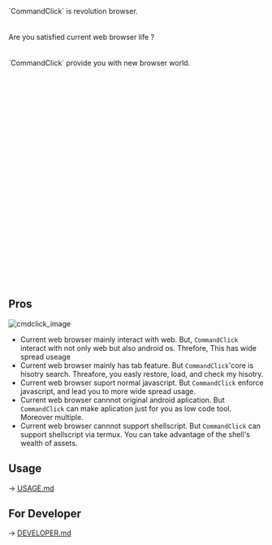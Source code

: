 
<br>    
<br>
<br>
<br>
<br>    
<br>
<br>
<br>
`CommandClick` is revolution browser.
<br>
<br>
<br>
Are you satisfied current web browser life ? 
<br>
<br>
<br>
`CommandClick` provide you with new browser world.  
<br>
<br>
<br>
<br>
<br>
<br>
<br>    
<br>
<br>
<br>
<br>    
<br>
<br>
<br>
<br>    
<br>
<br>
<br>
<br>    
<br>
<br>
<br>
<br>    
<br>
<br>
<br>

Pros
----

![cmdclick_image](https://user-images.githubusercontent.com/55217593/199425521-3f088fcc-93b0-4a84-a9fd-c75418f40654.png)  
- Current web browser mainly interact with web. But, `CommandClick` interact with not only web but also android os. Threfore, This has wide spread useage  
- Current web browser mainly has tab feature. But `CommandClick`'core is  hisotry search. Threafore, you easly restore, load, and check my hisotry.
- Current web browser suport normal javascript. But `CommandClick` enforce javascript, and lead you to more wide spread usage.
- Current web browser cannnot original android aplication. But `CommandClick` can make aplication just for you as low code tool. Moreover multiple.
- Current web browser cannnot support shellscript. But `CommandClick` can support shellscript via termux. You can take advantage of the shell's wealth of assets.


Usage
------

<p>-> <a href="https://github.com/puutaro/CommandClick/blob/master/USAGE.md" target="_blank">USAGE.md</a></p> 


For Developer
--------

<p>-> <a href="https://github.com/puutaro/CommandClick/blob/master/DEVELOPER.md" target="_blank">DEVELOPER.md</a></p> 




